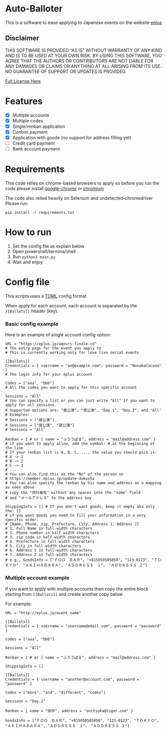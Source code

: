 # Auto-Balloter
This is a software to ease applying to Japanese events on the website [eplus](https://eplus.jp)

## Disclaimer

THIS SOFTWARE IS PROVIDED “AS IS” WITHOUT WARRANTY OF ANY KIND AND
IS TO BE USED AT YOUR OWN RISK. BY USING THIS SOFTWARE, YOU AGREE THAT
THE AUTHORS OR CONTRIBUTORS ARE NOT LIABLE FOR ANY DAMAGES OR CLAIMS OR ANYTHING AT ALL
ARISING FROM ITS USE. NO GUARANTEE OF SUPPORT OR UPDATES IS PROVIDED.

[Full License Here](./LICENSE)


# Features
- [x] Multiple accounts
- [x] Multiple codes
- [x] Single/renban application
- [x] Conbini payment
- [x] Application with goods (no support for address filling yet)
- [ ] Credit card payment
- [ ] Bank account payment

# Requirements
This code relies on chrome-based browsers to apply
so before you run the code please install [google-chrome](https://www.google.com/chrome/) or [chromium](https://chromium.woolyss.com/download/)

The code also relied heavily on Selenium and undetected-chromedriver
Please run:

```
pip install -r requirements.txt
```

# How to run
1. Set the config file as explain below
2. Open powershell/termina/shell
3. Run ``python3 main.py``
4. Wait and enjoy

# Config file
This scripts uses a [TOML](https://toml.io/en/) config format

When apply for each account, each account is separated by the ``[[Ballots]]`` header (key).

### Basic config  example
Here is an example of single account config option:
```
URL = "https://eplus.jp/aqours-finale-cd"
# The entry page for the event you apply to
# This is currently working only for love live serial events

[[Ballots]]
Credentials = { username = "an@example.com", password = "NonakaCocona" }
# The login info for your eplus account

Codes = ["aaa", "bbb"]
# All the codes you want to apply for this specific account

Sessions = "All"
# You can specify a list or you can just write "All" if you want to apply for all sessions.
# Supported options are: "昼公演", "夜公演", "Day.1", "Day.2", and "All"
# Examples:
# Sessions = ["昼公演"]
# Sessions = ["昼公演", "夜公演"]
# Sessions = "All"

Renban = 1 # or { name = "ふううばる", address = "mail@address.com" }
# if you want to apply allow, add the symbol: # at the beginning of the line
# If your renban list is A, B, C, ..., the value you should pick is:
# A -> 1
# B -> 2
# C -> 3
# ...
# You can also find this as the "No" of the person on
# https://member.eplus.jp/update-dokosha
# You can also specify the renban by his name and address as a mapping as seen above
# copy the "同行者名" without any spaces into the "name" field
# and "メールアドレス" to the address key

ShippingInfo = [] # If you don't want goods, keep it empty aka only the: []
# if you want goods you need to fill your information in a very specific order:
# [Name, Phone, zip, Prefecture, City, Address 1, Address 2]
# 1. Full Name in full-width characters
# 2. Phone number in half-width characters
# 3. zip code in half-width characters
# 4. Prefecture in full-width characters
# 5. City in full-width characters
# 6. Address 1 in full-width characters
# 7. Address 2 in full-width characters
# e.g., GoodsInfo = ["ＦＯＯ　ＢＡＲ", "+815050505050", "123-0123", "ＴＯＫＹＯ", "ＡＫＩＨＡＢＡＲＡ", "ＡＤＤＲＥＳＳ　１"，　"ＡＤＤＲＥＳＳ ２"]
```

### Multiple account example
If you want to apply with multiple accounts then copy the entire block starting from ``[[Ballots]]``
and create another copy below

For example:
```
URL = "http://eplus.jp/event_name"

[[Ballots]]
Credentials = { username = "username@email.com", password = "password" }

Codes = ["aaa", "bbb"]

Sessions = "All"

Renban = 1 # or { name = "ふううばる", address = "mail@address.com" }

ShippingInfo = []

[[Ballots]]
Credentials = { username = "another@account.com", password = "password" }

Codes = ["more", "and", "different", "codes"]

Sessions = "Day.1"

Renban = { name = "田中", address = "onitsuka@tiger.com" }

GoodsInfo = ["ＦＯＯ　ＢＡＲ", "+815050505050", "123-0123", "ＴＯＫＹＯ", "ＡＫＩＨＡＢＡＲＡ", "ＡＤＤＲＥＳＳ　１"，　"ＡＤＤＲＥＳＳ ２"]
```
